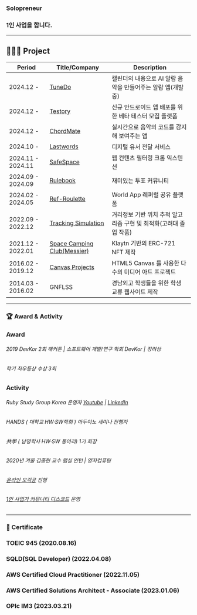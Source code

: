 ### Solopreneur
### 1인 사업을 합니다.

---
## 🧑🏻‍💻 Project
|Period|Title/Company|Description|
|------|---|---|
|2024.12 - |[TuneDo](https://the-babel.com)|캘린더의 내용으로 AI 알람 음악을 만들어주는 알람 앱(개발중)|
|2024.12 - |[Testory](https://the-babel.com)|신규 안드로이드 앱 배포를 위한 베타 테스터 모집 플랫폼|
|2024.12 - |[ChordMate](https://play.google.com/store/apps/details?id=com.thebabel.chord_mate)|실시간으로 음악의 코드를 감지해 보여주는 앱|
|2024.10 - |[Lastwords](https://lastwords.the-babel.com)|디지털 유서 전달 서비스|
|2024.11 - 2024.11|[SafeSpace](https://github.com/erados/SafeSpace)|웹 컨텐츠 필터링 크롬 익스텐션|
|2024.09 - 2024.09|[Rulebook](https://rulebook.the-babel.com)|재미있는 투표 커뮤니티|
|2024.02 - 2024.05|[Ref-Roulette](https://ref-roulette.com/home)|World App 레퍼럴 공유 플랫폼|
|2022.09 - 2022.12|[Tracking Simulation](https://github.com/erados/2022_Tracking_Simulation)|거리정보 기반 위치 추적 알고리즘 구현 및 최적화(고려대 졸업 작품)|
|2021.12 - 2022.01|[Space Camping Club(Messier)](https://github.com/erados/2021_Messier)|Klaytn 기반의 ERC-721 NFT 제작|
|2016.02 - 2019.12|[Canvas Projects](https://github.com/erados/MediaArts)| HTML5 Canvas 를 사용한 다수의 미디어 아트 프로젝트
|2014.03 - 2016.02|GNFLSS|경남외고 학생들을 위한 학생 교류 웹사이트 제작|

---
### 🏆 Award & Activity
### Award

###### 2019 DevKor 2회 해커톤 | 소프트웨어 개발/연구 학회 DevKor | 장려상
###### 학기 최우등상 수상 3회
### Activity

###### Ruby Study Group Korea 운영자 [Youtube](https://www.youtube.com/@myungwoosong/videos) | [LinkedIn](https://www.linkedin.com/company/ruby-study-group-korea)
###### HANDS ( 대학교 HW·SW학회 ) 아두이노 세미나 진행자
###### 共學 ( 남명학사 HW·SW 동아리) 1기 회장
###### 2020년 겨울 김중헌 교수 랩실 인턴 | 양자컴퓨팅
###### [온라인 모각공](https://www.munto.kr/detail-club?id=18133) 진행
###### [1인 사업가 커뮤니티 디스코드](https://discord.gg/Fz3J9gfuMC) 운영
---
### 🔖 Certificate
### TOEIC 945 (2020.08.16)
### SQLD(SQL Developer) (2022.04.08)
### AWS Certified Cloud Practitioner (2022.11.05)
### AWS Certified Solutions Architect - Associate (2023.01.06)
### OPIc IM3 (2023.03.21)

